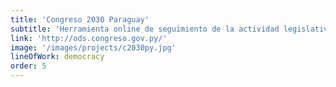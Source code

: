 ```yaml
---
title: 'Congreso 2030 Paraguay'
subtitle: 'Herramienta online de seguimiento de la actividad legislativa paraguaya en clave de Agenda 2030'
link: 'http://ods.congreso.gov.py/'
image: '/images/projects/c2030py.jpg'
lineOfWork: democracy
order: 5
---
```


